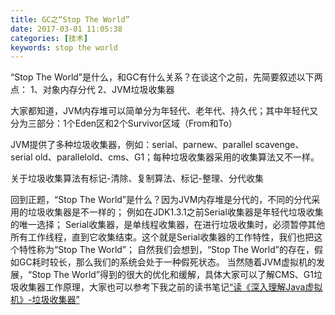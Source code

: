 ```yaml
---
title: GC之“Stop The World”
date: 2017-03-01 11:05:38
categories: [技术]
keywords: stop the world
---
```

“Stop The World”是什么，和GC有什么关系？在谈这个之前，先简要叙述以下两点：
1、对象内存分代
2、JVM垃圾收集器

大家都知道，JVM内存堆可以简单分为年轻代、老年代、持久代；其中年轻代又分为三部分：1个Eden区和2个Survivor区域（From和To）

JVM提供了多种垃圾收集器，例如：serial、parnew、parallel scavenge、serial old、parallelold、cms、G1；每种垃圾收集器采用的收集算法又不一样。

关于垃圾收集算法有标记-清除、复制算法、标记-整理、分代收集

回到正题，“Stop The World”是什么？因为JVM内存堆是分代的，不同的分代采用的垃圾收集器是不一样的；
例如在JDK1.3.1之前Serial收集器是年轻代垃圾收集的唯一选择；
Serial收集器，是单线程收集器，在进行垃圾收集时，必须暂停其他所有工作线程，直到它收集结束。这个就是Serial收集器的工作特性，我们也把这个特性称为“Stop The World”；
自然我们会想到，“Stop The World”的存在，假如GC耗时较长，那么我们的系统会处于一种假死状态。
当然随着JVM虚拟机的发展，“Stop The World”得到的很大的优化和缓解，具体大家可以了解CMS、G1垃圾收集器工作原理，大家也可以参考下我之前的读书笔记[“读《深入理解Java虚拟机》-垃圾收集器”](http://www.linmuxi.com/2016/06/23/jvm-note-gc/)

